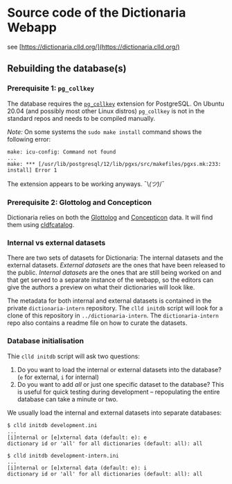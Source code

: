 Source code of the Dictionaria Webapp
=====================================

see [https://dictionaria.clld.org/](https://dictionaria.clld.org/)

Rebuilding the database(s)
--------------------------

### Prerequisite 1: `pg_collkey`

The database requires the [`pg_collkey`][pg_collkey] extension for PostgreSQL.
On Ubuntu 20.04 (and possibly most other Linux distros) `pg_collkey` is not in
the standard repos and needs to be compiled manually.

[pg_collkey]: https://github.com/ccutrer/pg_collkey

*Note:*
On some systems the `sudo make install` command shows the following error:

    make: icu-config: Command not found
    ...
    make: *** [/usr/lib/postgresql/12/lib/pgxs/src/makefiles/pgxs.mk:233: install] Error 1

The extension appears to be working anyways. ¯\\_(ツ)_/¯

### Prerequisite 2: Glottolog and Concepticon

Dictionaria relies on both the [Glottolog][glottolog] and
[Concepticon][concepticon] data.  It will find them using
[cldfcatalog][cldfcatalog].

[glottolog]: https://github.com/glottolog/glottolog
[concepticon]: https://github.com/concepticon/concepticon-data
[cldfcatalog]: https://github.com/cldf/cldfcatalog

### Internal vs external datasets

There are two sets of datasets for Dictionaria:  The internal datasets and the
external datasets.  *External datasets* are the ones that have been released to
the public.  *Internal datasets* are the ones that are still being worked on and
that get served to a separate instance of the webapp, so the editors can give
the authors a preview on what their dictionaries will look like.

The metadata for both internal and external datasets is contained in the private
`dictionaria-intern` repository.  The `clld initdb` script will look for a clone
of this repository in `../dictionaria-intern`.  The `dictionaria-intern` repo
also contains a readme file on how to curate the datasets.

### Database initialisation

Thie `clld initdb` script will ask two questions:

 1. Do you want to load the internal or external datasets into the database?
    (`e` for external, `i` for internal)
 2. Do you want to add *all* or just one specific dataset to the database?
    This is useful for quick testing during development – repopulating the
    entire database can take a minute or two.

We usually load the internal and external datasets into separate databases:

    $ clld initdb development.ini
    ...
    [i]nternal or [e]xternal data (default: e): e
    dictionary id or 'all' for all dictionaries (default: all): all

    $ clld initdb development-intern.ini
    ...
    [i]nternal or [e]xternal data (default: e): i
    dictionary id or 'all' for all dictionaries (default: all): all
